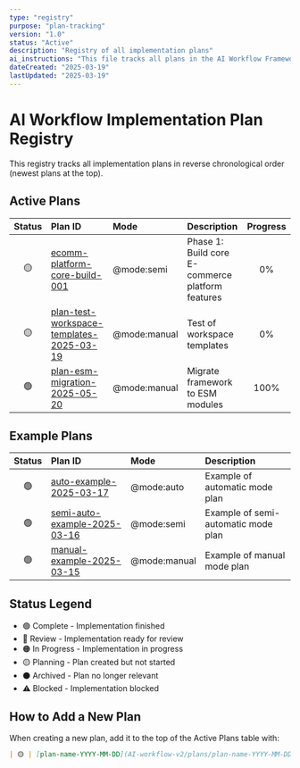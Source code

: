 ```yaml
---
type: "registry"
purpose: "plan-tracking"
version: "1.0"
status: "Active"
description: "Registry of all implementation plans"
ai_instructions: "This file tracks all plans in the AI Workflow Framework. Add new plans at the top of the table."
dateCreated: "2025-03-19"
lastUpdated: "2025-03-19"
---
```


# AI Workflow Implementation Plan Registry

This registry tracks all implementation plans in reverse chronological order (newest plans at the top).

## Active Plans

| Status | Plan ID | Mode | Description | Progress |
|:---:|:---|:---|:---|:---:|
| 🟡 | [ecomm-platform-core-build-001](ai-workflow-workspace/plans/ecomm-platform-core-build-001) | @mode:semi | Phase 1: Build core E-commerce platform features | 0% |
| 🟡 | [plan-test-workspace-templates-2025-03-19](AI-workflow-v2/plans/plan-test-workspace-templates-2025-03-19) | @mode:manual | Test of workspace templates | 0% |
| 🟢 | [plan-esm-migration-2025-05-20](AI-workflow-v2/plans/plan-esm-migration-2025-05-20) | @mode:manual | Migrate framework to ESM modules | 100% |

## Example Plans 

| Status | Plan ID | Mode | Description |
|:---:|:---|:---|:---|
| 🟢 | [auto-example-2025-03-17](AI-workflow-v2/ai-workflow-workspace/plans/examples/auto-example-2025-03-17) | @mode:auto | Example of automatic mode plan |
| 🟢 | [semi-auto-example-2025-03-16](AI-workflow-v2/ai-workflow-workspace/plans/examples/semi-auto-example-2025-03-16) | @mode:semi | Example of semi-automatic mode plan |
| 🟢 | [manual-example-2025-03-15](AI-workflow-v2/ai-workflow-workspace/plans/examples/manual-example-2025-03-15) | @mode:manual | Example of manual mode plan |

## Status Legend

- 🟢 Complete - Implementation finished
- 🔵 Review - Implementation ready for review
- 🟠 In Progress - Implementation in progress
- 🟡 Planning - Plan created but not started
- ⚫ Archived - Plan no longer relevant
- ⚠️ Blocked - Implementation blocked

## How to Add a New Plan

When creating a new plan, add it to the top of the Active Plans table with:

```markdown
| 🟡 | [plan-name-YYYY-MM-DD](AI-workflow-v2/plans/plan-name-YYYY-MM-DD) | @mode:mode | Brief description | 0% |
```

